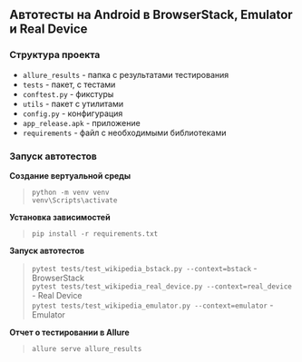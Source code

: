 ## Автотесты на Android в BrowserStack, Emulator и Real Device

### Структура проекта
- `allure_results` - папка с результатами тестирования
- `tests` - пакет, с тестами
- `conftest.py` - фикстуры
- `utils` - пакет с утилитами
- `config.py` - конфигурация
- `app_release.apk` - приложение
- `requirements` - файл с необходимыми библиотеками

### Запуск автотестов

**Создание вертуальной среды**

> `python -m venv venv`  
> `venv\Scripts\activate`


**Установка зависимостей**
> `pip install -r requirements.txt`

**Запуск автотестов**

> `pytest tests/test_wikipedia_bstack.py --context=bstack` - BrowserStack  
> `pytest tests/test_wikipedia_real_device.py --context=real_device` - Real Device  
> `pytest tests/test_wikipedia_emulator.py --context=emulator` - Emulator

**Отчет о тестировании в Allure**

> `allure serve allure_results`
